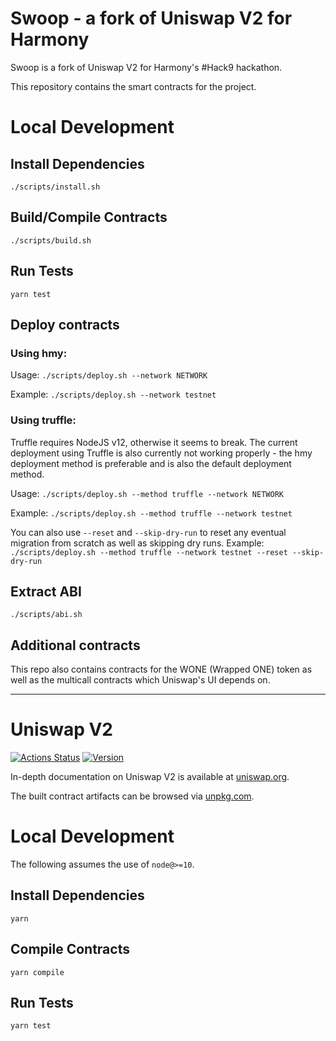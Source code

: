 # Swoop - a fork of Uniswap V2 for Harmony

Swoop is a fork of Uniswap V2 for Harmony's #Hack9 hackathon.

This repository contains the smart contracts for the project.

# Local Development

## Install Dependencies

`./scripts/install.sh`

## Build/Compile Contracts

`./scripts/build.sh`

## Run Tests

`yarn test`

## Deploy contracts

### Using hmy:

Usage:
`./scripts/deploy.sh --network NETWORK`

Example:
`./scripts/deploy.sh --network testnet`

### Using truffle:

Truffle requires NodeJS v12, otherwise it seems to break.
The current deployment using Truffle is also currently not working properly - the hmy deployment method is preferable and is also the default deployment method.

Usage:
`./scripts/deploy.sh --method truffle --network NETWORK`

Example:
`./scripts/deploy.sh --method truffle --network testnet`

You can also use `--reset` and `--skip-dry-run` to reset any eventual migration from scratch as well as skipping dry runs.
Example:
`./scripts/deploy.sh --method truffle --network testnet --reset --skip-dry-run`

## Extract ABI

`./scripts/abi.sh`

## Additional contracts

This repo also contains contracts for the WONE (Wrapped ONE) token as well as the multicall contracts which Uniswap's UI depends on.

---

# Uniswap V2

[![Actions Status](https://github.com/Uniswap/uniswap-v2-core/workflows/CI/badge.svg)](https://github.com/Uniswap/uniswap-v2-core/actions)
[![Version](https://img.shields.io/npm/v/@uniswap/v2-core)](https://www.npmjs.com/package/@uniswap/v2-core)

In-depth documentation on Uniswap V2 is available at [uniswap.org](https://uniswap.org/docs).

The built contract artifacts can be browsed via [unpkg.com](https://unpkg.com/browse/@uniswap/v2-core@latest/).

# Local Development

The following assumes the use of `node@>=10`.

## Install Dependencies

`yarn`

## Compile Contracts

`yarn compile`

## Run Tests

`yarn test`
